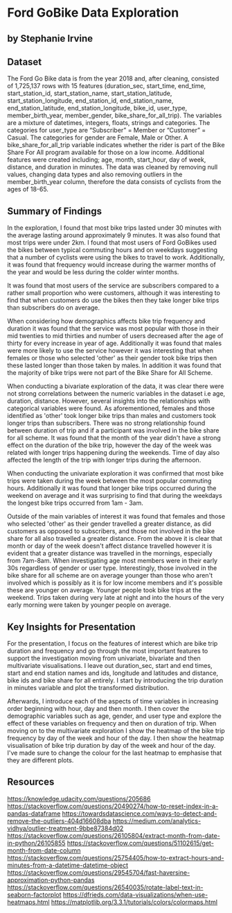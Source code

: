 # Ford GoBike Data Exploration
## by Stephanie Irvine


## Dataset

The Ford Go Bike data is from the year 2018 and, after cleaning, consisted of 1,725,137 rows with 15 features (duration_sec, start_time, end_time, start_station_id, start_station_name, start_station_latitude, start_station_longitude, end_station_id, end_station_name, end_station_latitude, end_station_longitude, bike_id, user_type, member_birth_year, member_gender, bike_share_for_all_trip). The variables are a mixture of datetimes, integers, floats, strings and categories. The categories for user_type are “Subscriber” = Member or “Customer” = Casual. The categories for gender are Female, Male or Other. A bike_share_for_all_trip variable indicates whether the rider is part of the Bike Share For All program available for those on a low income. Additional features were created including; age, month, start_hour, day of week, distance, and duration in minutes. The data was cleaned by removing null values, changing data types and also removing outliers in the member_birth_year column, therefore the data consists of cyclists from the ages of 18-65.


## Summary of Findings

In the exploration, I found that most bike trips lasted under 30 minutes with the average lasting around approximately 9 minutes. It was also found that most trips were under 2km. I found that most users of Ford GoBikes used the bikes between typical commuting hours and on weekdays suggesting that a number of cyclists were using the bikes to travel to work. Additionally, it was found that frequency would increase during the warmer months of the year and would be less during the colder winter months. 

It was found that most users of the service are subscribers compared to a rather small proportion who were customers, although it was interesting to find that when customers do use the bikes then they take longer bike trips than subscribers do on average. 

When considering how demographics affects bike trip frequency and duration it was found that the service was most popular with those in their mid twenties to mid thirties and number of users decreased after the age of thirty for every increase in year of age. Additionally it was found that males were more likely to use the service however it was interesting that when females or those who selected 'other' as their gender took bike trips then these lasted longer than those taken by males. In addition it was found that the majority of bike trips were not part of the Bike Share for All Scheme.  

When conducting a bivariate exploration of the data, it was clear there were not strong correlations between the numeric variables in the dataset i.e age, duration, distance. However, several insights into the relationships with categorical variables were found. As aforementioned, females and those identified as 'other' took longer bike trips than males and customers took longer trips than subscribers. There was no strong relationship found between duration of trip and if a participant was involved in the bike share for all scheme. It was found that the month of the year didn't have a strong effect on the duration of the bike trip, however the day of the week was related with longer trips happening during the weekends. Time of day also affected the length of the trip with longer trips during the afternoon. 

When conducting the univariate exploration it was confirmed that most bike trips were taken during the week between the most popular commuting hours. Additionally it was found that longer bike trips occurred during the weekend on average and it was surprising to find that during the weekdays the longest bike trips occurred from 1am - 3am. 


Outside of the main variables of interest it was found that females and those who selected 'other' as their gender travelled a greater distance, as did customers as opposed to subscribers, and those not involved in the bike share for all also travelled a greater distance. From the above it is clear that month or day of the week doesn't affect distance travelled however it is evident that a greater distance was travelled in the mornings, especially from 7am-8am. When investigating age most members were in their early 30s regardless of gender or user type. Interestingly, those involved in the bike share for all scheme are on average younger than those who aren't involved which is possibly as it is for low income members and it's possible these are younger on average. Younger people took bike trips at the weekend. Trips taken during very late at night and into the hours of the very early morning were taken by younger people on average.


## Key Insights for Presentation

For the presentation, I focus on the features of interest which are bike trip duration and frequency and go through the most important features to support the investigation moving from univariate, bivariate and then multivariate visualisations. I leave out duration_sec, start and end times, start and end station names and ids, longitude and latitudes and distance, bike ids and bike share for all entirely. I start by introducing the trip duration in minutes variable and plot the transformed distribution. 

Afterwards, I introduce each of the aspects of time variables in increasing order beginning with hour, day and then month. I then cover the demographic variables such as age, gender, and user type and explore the effect of these variables on frequency and then on duration of trip. When moving on to the multivariate exploration I show the heatmap of the bike trip frequency by day of the week and hour of the day. I then show the heatmap visualisation of bike trip duration by day of the week and hour of the day. I've made sure to change the colour for the last heatmap to emphasise that they are different plots. 


## Resources

https://knowledge.udacity.com/questions/205686
https://stackoverflow.com/questions/20490274/how-to-reset-index-in-a-pandas-dataframe
https://towardsdatascience.com/ways-to-detect-and-remove-the-outliers-404d16608dba
https://medium.com/analytics-vidhya/outlier-treatment-9bbe87384d02
https://stackoverflow.com/questions/26105804/extract-month-from-date-in-python/26105855
https://stackoverflow.com/questions/51102615/get-month-from-date-column
https://stackoverflow.com/questions/25754405/how-to-extract-hours-and-minutes-from-a-datetime-datetime-object https://stackoverflow.com/questions/29545704/fast-haversine-approximation-python-pandas
https://stackoverflow.com/questions/26540035/rotate-label-text-in-seaborn-factorplot
https://dfrieds.com/data-visualizations/when-use-heatmaps.html
https://matplotlib.org/3.3.1/tutorials/colors/colormaps.html 